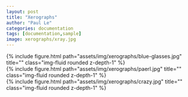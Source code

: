 ```yaml
---
layout: post
title: "Xerographs"
author: "Paul Le"
categories: documentation
tags: [documentation,sample]
image: xerographs/xray.jpg
---
```


<div class="row">
    <div class="col-sm mt-3 mt-md-0">
        {% include figure.html path="assets/img/xerographs/blue-glasses.jpg" title="" class="img-fluid rounded z-depth-1" %}
    </div>
    <div class="col-sm mt-3 mt-md-0">
        {% include figure.html path="assets/img/xerographs/paerl.jpg" title="" class="img-fluid rounded z-depth-1" %}
    </div>
</div>
<div class="row">
    <div class="col-sm mt-3 mt-md-0">
        {% include figure.html path="assets/img/xerographs/crazy.jpg" title="" class="img-fluid rounded z-depth-1" %}
    </div>
</div>